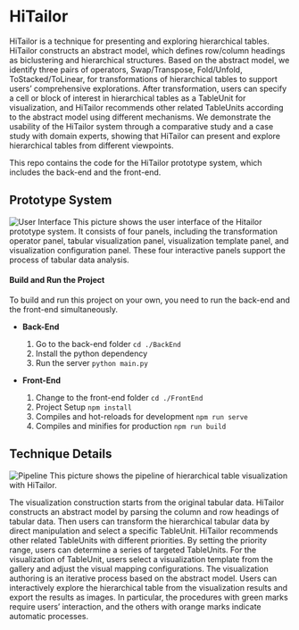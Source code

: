 # HiTailor
HiTailor is a technique for presenting and exploring hierarchical tables. HiTailor constructs an abstract model, which defines row/column headings as biclustering and hierarchical structures. Based on the abstract model, we identify three pairs of operators, Swap/Transpose, Fold/Unfold, ToStacked/ToLinear, for transformations of hierarchical tables to support users’ comprehensive explorations. After transformation, users can specify a cell or block of interest in hierarchical tables as a TableUnit for visualization, and HiTailor recommends other related TableUnits according to the abstract model using different mechanisms. We demonstrate the usability of the HiTailor system through a comparative study and a case study with domain experts, showing that HiTailor can present and explore hierarchical tables from different viewpoints. 

This repo contains the code for the HiTailor prototype system, which includes the back-end and the front-end.

## Prototype System
![User Interface](images/interface.png)
This picture shows the user interface of the Hitailor prototype system. It consists of four panels, including the transformation operator panel, tabular visualization panel, visualization template panel, and visualization configuration panel. These four interactive panels support the process of tabular data analysis.

#### Build and Run the Project
To build and run this project on your own, you need to run the back-end and the front-end simultaneously.

- **Back-End**
    1. Go to the back-end folder `cd ./BackEnd`
    2. Install the python dependency
    3. Run the server `python main.py`

- **Front-End**
    1. Change to the front-end folder `cd ./FrontEnd`
    2. Project Setup `npm install`
    3. Compiles and hot-reloads for development `npm run serve`
    4. Compiles and minifies for production `npm run build`


## Technique Details
![Pipeline](images/pipeline.png)
This picture shows the pipeline of hierarchical table visualization with HiTailor.

The visualization construction starts from the original tabular data. HiTailor constructs an abstract model by parsing the column and row headings of tabular data. Then users can transform the hierarchical tabular data by direct manipulation and select a specific TableUnit. HiTailor recommends other related TableUnits with different priorities. By setting the priority range, users can determine a series of targeted TableUnits. For the visualization of TableUnit, users select a visualization template from the gallery and adjust the visual mapping configurations. The visualization authoring is an iterative process based on the abstract model. Users can interactively explore the hierarchical table from the visualization results and export the results as images. In particular, the procedures with green marks require users’ interaction, and the others with orange marks indicate automatic processes.
